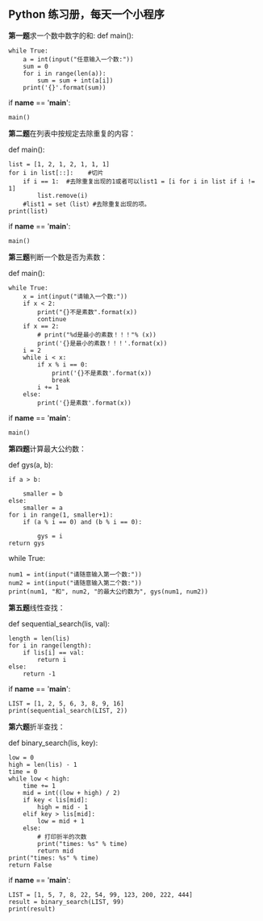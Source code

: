 ## Python 练习册，每天一个小程序 ##
**第一题**求一个数中数字的和:
def main():
    
    while True:
        a = int(input("任意输入一个数:"))
        sum = 0
        for i in range(len(a)):
            sum = sum + int(a[i])
        print('{}'.format(sum))

if __name__ == '__main__':

    main()
   
**第二题**在列表中按规定去除重复的内容：


def main():
    
    list = [1, 2, 1, 2, 1, 1, 1]
    for i in list[::]:    #切片
        if i == 1:  #去除重复出现的1或者可以list1 = [i for i in list if i != 1]
            list.remove(i)
	    #list1 = set（list）#去除重复出现的项。
    print(list)
    
if __name__ == '__main__':

    main()
    
**第三题**判断一个数是否为素数：

def main():
    
    while True:
        x = int(input("请输入一个数:"))
        if x < 2:
            print("{}不是素数".format(x))
            continue
        if x == 2:
            # print("%d是最小的素数！！！"% (x))
            print('{}是最小的素数！！！'.format(x))
        i = 2
        while i < x:
            if x % i == 0:
                print('{}不是素数'.format(x))
                break
            i += 1
        else:
            print('{}是素数'.format(x))
if __name__ == '__main__':

    main()
    
 **第四题**计算最大公约数：
 
 def gys(a, b):
 
 
    if a > b:

        smaller = b
    else:
        smaller = a
    for i in range(1, smaller+1):
        if (a % i == 0) and (b % i == 0):

            gys = i
    return gys

while True:
    
    num1 = int(input("请随意输入第一个数:"))
    num2 = int(input("请随意输入第二个数:"))
    print(num1, "和", num2, "的最大公约数为", gys(num1, num2))
    
**第五题**线性查找：

def sequential_search(lis, val):
    
    length = len(lis)
    for i in range(length):
        if lis[i] == val:
            return i
    else:
        return -1

if __name__ == '__main__':
    
    LIST = [1, 2, 5, 6, 3, 8, 9, 16]
    print(sequential_search(LIST, 2))
    
**第六题**折半查找：

def binary_search(lis, key):

    low = 0
    high = len(lis) - 1
    time = 0
    while low < high:
        time += 1
        mid = int((low + high) / 2)
        if key < lis[mid]:
            high = mid - 1
        elif key > lis[mid]:
            low = mid + 1
        else:
            # 打印折半的次数
            print("times: %s" % time)
            return mid
    print("times: %s" % time)
    return False


if __name__ == '__main__':

    LIST = [1, 5, 7, 8, 22, 54, 99, 123, 200, 222, 444]
    result = binary_search(LIST, 99)
    print(result)
